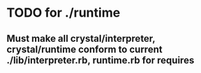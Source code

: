 # TODO for ./runtime

## Must make all crystal/interpreter, crystal/runtime conform to current ./lib/interpreter.rb, runtime.rb for requires
